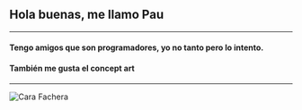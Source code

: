 ## **Hola buenas, me llamo Pau**
---
#### Tengo amigos que son programadores, yo no tanto pero lo intento.
#### También me gusta el concept art
---

![Cara Fachera](https://pbs.twimg.com/media/E1RrPFNUUAkXklu?format=png&name=small)

<!--
**PauMadorell2A/PauMadorell2A** is a ✨ _special_ ✨ repository because its `README.md` (this file) appears on your GitHub profile.

Here are some ideas to get you started:

- 🔭 I’m currently working on ...
- 🌱 I’m currently learning ...
- 👯 I’m looking to collaborate on ...
- 🤔 I’m looking for help with ...
- 💬 Ask me about ...
- 📫 How to reach me: ...
- 😄 Pronouns: ...
- ⚡ Fun fact: ...
-->
